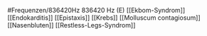 #Frequenzen/836420Hz
836420 Hz (E)
[[Ekbom-Syndrom]]
[[Endokarditis]]
[[Epistaxis]]
[[Krebs]]
[[Molluscum contagiosum]]
[[Nasenbluten]]
[[Restless-Legs-Syndrom]]